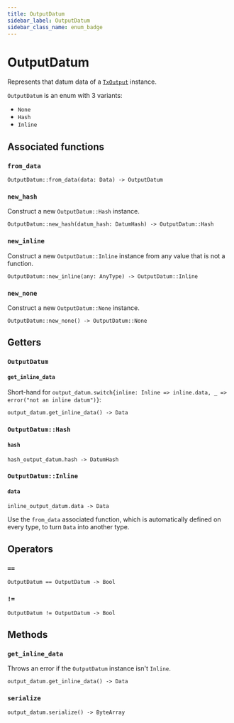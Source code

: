 ```yaml
---
title: OutputDatum
sidebar_label: OutputDatum
sidebar_class_name: enum_badge
---
```


# <span className="enum_badge">OutputDatum</span>

Represents that datum data of a [`TxOutput`](./txoutput.md) instance.

`OutputDatum` is an enum with 3 variants:
  * `None`
  * `Hash`
  * `Inline`

## Associated functions

### `from_data`

```helios
OutputDatum::from_data(data: Data) -> OutputDatum
```

### `new_hash`

Construct a new `OutputDatum::Hash` instance.

```helios
OutputDatum::new_hash(datum_hash: DatumHash) -> OutputDatum::Hash
```

### `new_inline`

Construct a new `OutputDatum::Inline` instance from any value that is not a function.

```helios
OutputDatum::new_inline(any: AnyType) -> OutputDatum::Inline
```

### `new_none`

Construct a new `OutputDatum::None` instance.

```helios
OutputDatum::new_none() -> OutputDatum::None
```

## Getters

### `OutputDatum`

#### `get_inline_data`

Short-hand for `output_datum.switch{inline: Inline => inline.data, _ => error("not an inline datum")}`:

```helios
output_datum.get_inline_data() -> Data
```

### `OutputDatum::Hash`

#### `hash`

```helios
hash_output_datum.hash -> DatumHash
```

### `OutputDatum::Inline`

#### `data`

```helios
inline_output_datum.data -> Data
```

Use the `from_data` associated function, which is automatically defined on every type, to turn `Data` into another type.

## Operators

### `==`

```helios
OutputDatum == OutputDatum -> Bool
```

### `!=`

```helios
OutputDatum != OutputDatum -> Bool
```

## Methods

### `get_inline_data`

Throws an error if the `OutputDatum` instance isn't `Inline`.

```helios
output_datum.get_inline_data() -> Data
```

### `serialize`

```helios
output_datum.serialize() -> ByteArray
```